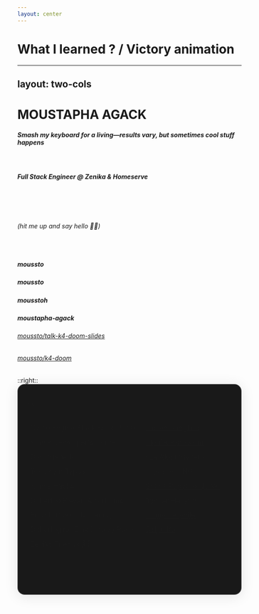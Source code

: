 ```yaml
---
layout: center
---
```

# What I learned ? / Victory animation


---
layout: two-cols
---

# <div class="doom-gradient">MOUSTAPHA AGACK</div>
<div class="flex flex-col h-full">

<div class="w-4/5 h-3/4">

##### _Smash my keyboard for a living—results vary, but sometimes cool stuff happens_

<br/>


##### Full Stack Engineer @ Zenika & Homeserve

<br/>
<br/>
<br/>

###### (hit me up and say hello ✌🏾)
<br/>
<div class="grid grid-cols-2 gap-0.3">

##### <logos-bluesky class="social-icon"/> moussto
##### <mdi-github class="social-icon"/> moussto
##### <logos-twitter class="social-icon"/> mousstoh
##### <logos-linkedin-icon class="social-icon"/> moustapha-agack
</div>


</div>



<div class="sources justify-self-end">

###### <streamline-computer-screen-1-screen-device-electronics-monitor-diplay-computer class="source-icon"/>[moussto/talk-k4-doom-slides](https://github.com/Moussto/talk-k4-doom-slides/)
###### <streamline-programming-script-file-code-1-code-files-angle-programming-file-bracket class="source-icon"/>[moussto/k4-doom](https://github.com/Moussto/k4-doom)
</div>

</div>
::right::

<div class="thanks" w-full h-full>

######  S/O <streamline-hearts-symbol />

|                                   |                                                                                                                                      |                                                                                 |
|-----------------------------------|--------------------------------------------------------------------------------------------------------------------------------------|---------------------------------------------------------------------------------|
| Game Engine Black Book DOOM       | [Fabien Sanglard](https://fabiensanglard.net/gebbdoom/)                                                                              | <streamline-interface-content-book-content-books-book-close/>                   |
| Kindle Developer's Corner         | [Mobilereads.com](https://www.mobileread.com/forums/forumdisplay.php?f=150)                                                          | <streamline-interface-layout-2-column-header-layout-layouts-masthead-sidebar/>  |
| Doomgeneric                       | [ozkl/doomgeneric](https://github.com/ozkl/doomgeneric)                                                                              | <streamline-code-monitor-1 />                                                   |
| Toolchain Types                   | [Crosstool-NG](https://crosstool-ng.github.io/docs/toolchain-types/)                                                                 | <streamline-interface-file-text-text-common-file />                             |
| Kindle Hacks                      | [Sotiris Papatheodorou](https://git.sr.ht/~sotirisp/kindle-hacks)                                                                    | <streamline-code-monitor-1 />                                                   |
| Dithering Eleven Algorithms       | [Tanner Helland](https://tannerhelland.com/2012/12/28/dithering-eleven-algorithms-source-code.html)                                  | <streamline-interface-file-text-text-common-file />                             |
| Error Diffusion Dithering         | [Computerphile](https://www.youtube.com/watch?v=ico4fJfohMQ)                                                                         | <streamline-computer-logo-youtube-youtube-clip-social-video/>                   |
| Dithering  for Eink Display Panel | [Daiyu Ko](https://community.nxp.com/t5/i-MX-Processors-Knowledge-Base/Dithering-Implementation-for-Eink-Display-Panel/ta-p/1100219) | <streamline-interface-layout-2-column-header-layout-layouts-masthead-sidebar/>  |
| Zenika Friends 🙏🏽               |                                                                                                                                      |                                                                                 |

<br/>
<br/>
<br/>
<br/>


<div class="justify-self-end">
    <PoweredBySlidev class="slidev-thanks"/>
</div>

</div>



<style>
.source-icon {
    height: 13px;
    width: 13px;
    margin-right: 10px;
}

.social-icon {
    height: 20px;
    width: 20px;
    margin-right: 10px;
}

.thanks {
    font-size: 12px;
    border-radius: 16px;
    box-shadow: 0 4px 30px rgba(0, 0, 0, 0.1);
    backdrop-filter: blur(4.7px);
    -webkit-backdrop-filter: blur(4.7px);
    border: 1px solid rgba(255, 255, 255, 0.3);
    padding: 20px;
    background: linear-gradient(rgba(0, 0, 0, 0.9), rgba(0, 0, 0, 0.9)), url("/assets/img/doom_bg.png");
    background-position: center top;
}




td {
    padding-top: 0.4rem;
    padding-bottom: 0.4rem;
}

</style>

